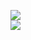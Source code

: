 [![](https://img.shields.io/badge/Made%20With-Github%20Spray-lightgrey.svg?style=for-the-badge&logo=github)](https://github.com/Annihil/github-spray#1396)  
[![](https://i.imgur.com/2DrTn0Z.gif)](https://github.com/Annihil/github-spray)